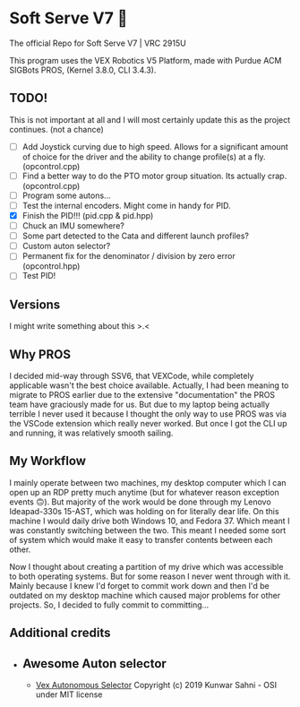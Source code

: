 # Soft Serve V7 🍦
The official Repo for Soft Serve V7 | VRC 2915U

This program uses the VEX Robotics V5 Platform, made with Purdue ACM SIGBots PROS, (Kernel 3.8.0, CLI 3.4.3).

## TODO!
This is not important at all and I will most certainly update this as the project continues. (not a chance)
 - [ ] Add Joystick curving due to high speed. Allows for a significant amount of choice for the driver and the ability to change profile(s) at a fly. (opcontrol.cpp)
 - [ ] Find a better way to do the PTO motor group situation. Its actually crap. (opcontrol.cpp)
 - [ ] Program some autons... 
 - [ ] Test  the internal encoders. Might come in handy for PID.
 - [x] Finish the PID!!! (pid.cpp & pid.hpp)
 - [ ] Chuck an IMU somewhere?
 - [ ] Some part detected to the Cata and different launch profiles? 
 - [ ] Custom auton selector?
 - [ ] Permanent fix for the denominator / division by zero error (opcontrol.hpp)
 - [ ] Test PID!
## Versions
I might write something about this >.< 
## Why PROS
I decided mid-way through SSV6, that VEXCode, while completely applicable wasn't the best choice available. Actually, I had been meaning to migrate to PROS earlier due to the extensive "documentation" the PROS team have graciously made for us.  But due to my laptop being actually terrible I never used it because I thought the only way to use PROS was via the VSCode extension which really never worked. But once I got the CLI up and running, it was relatively smooth sailing. 

## My Workflow
I mainly operate between two machines, my desktop computer which I can open up an RDP pretty much anytime (but for whatever reason exception events 🙃). But majority of the work would be done through my Lenovo Ideapad-330s 15-AST, which was holding on for literally dear life. On this machine I would daily drive both Windows 10, and Fedora 37. Which meant I was constantly switching between the two. This meant I needed some sort of system which would make it easy to transfer contents between each other. 

Now I thought about creating a partition of my drive which was accessible to both operating systems. But for some reason I never went through with it. Mainly because I knew I'd forget to commit work down and then I'd be outdated on my desktop machine which caused major problems for other projects.  So, I decided to fully commit to committing... 

## Additional credits 

 - Awesome Auton selector 
	 - 
	 - [Vex Autonomous Selector](https://github.com/kunwarsahni01/Vex-Autonomous-Selector) Copyright (c) 2019 Kunwar Sahni - OSI under MIT license   
